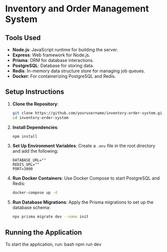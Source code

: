 # Inventory and Order Management System

## Tools Used
- **Node.js**: JavaScript runtime for building the server.
- **Express**: Web framework for Node.js.
- **Prisma**: ORM for database interactions.
- **PostgreSQL**: Database for storing data.
- **Redis**: In-memory data structure store for managing job queues.
- **Docker**: For containerizing PostgreSQL and Redis.

## Setup Instructions

1. **Clone the Repository**:
   ```bash
   git clone https://github.com/yourusername/inventory-order-system.git
   cd inventory-order-system
   ```

2. **Install Dependencies**:
   ```bash
   npm install
   ```

3. **Set Up Environment Variables**:
   Create a `.env` file in the root directory and add the following:
   ```
   DATABASE_URL=""
   REDIS_URL=""
   PORT=3000
   ```

4. **Run Docker Containers**:
   Use Docker Compose to start PostgreSQL and Redis:
   ```bash
   docker-compose up -d
   ```

5. **Run Database Migrations**:
   Apply the Prisma migrations to set up the database schema:
   ```bash
   npx prisma migrate dev --name init
   ```

## Running the Application

To start the application, run:
bash
npm run dev